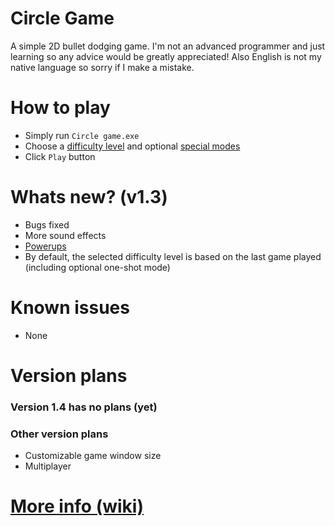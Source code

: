 # Circle Game
A simple 2D bullet dodging game. I'm not an advanced programmer and just learning so any advice would be greatly appreciated! Also English is not my native language so sorry if I make a mistake.

# How to play
- Simply run `Circle game.exe`
- Choose a [difficulty level](https://github.com/vDeresh/Circle_Game/wiki/Home/#difficulty-levels) and optional [special modes](https://github.com/vDeresh/Circle_Game/wiki#special-modes)
- Click `Play` button

# Whats new? (v1.3)
- Bugs fixed
- More sound effects
- [Powerups](https://github.com/vDeresh/Circle_Game/wiki#powerups)
- By default, the selected difficulty level is based on the last game played (including optional one-shot mode)

# Known issues
- None

# Version plans

### Version 1.4 has no plans (yet)

### Other version plans
- Customizable game window size
- Multiplayer

# [More info (wiki)](https://github.com/vDeresh/Circle_Game/wiki)
